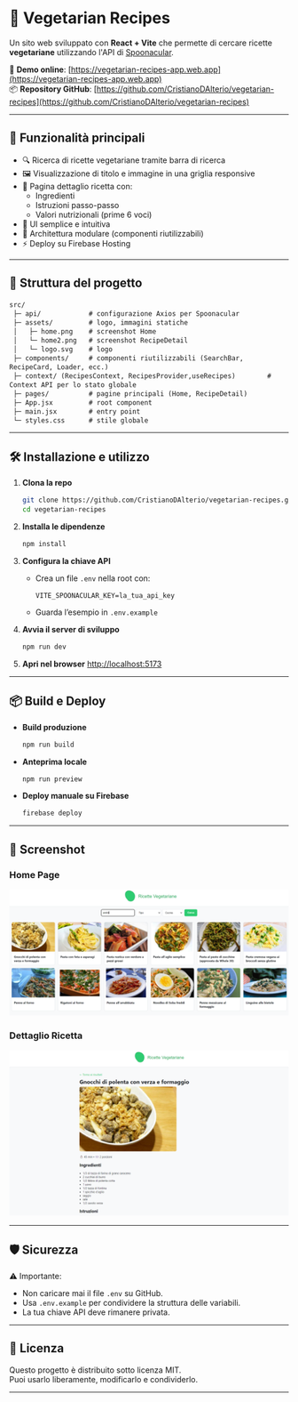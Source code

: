 # 🥗 Vegetarian Recipes

Un sito web sviluppato con **React + Vite** che permette di cercare ricette **vegetariane** utilizzando l'API di [Spoonacular](https://spoonacular.com/food-api/docs).

🔗 **Demo online**: [https://vegetarian-recipes-app.web.app](https://vegetarian-recipes-app.web.app)  
📦 **Repository GitHub**: [https://github.com/CristianoDAlterio/vegetarian-recipes](https://github.com/CristianoDAlterio/vegetarian-recipes)

---

## 🚀 Funzionalità principali

- 🔍 Ricerca di ricette vegetariane tramite barra di ricerca
- 🖼️ Visualizzazione di titolo e immagine in una griglia responsive
- 📄 Pagina dettaglio ricetta con:
  - Ingredienti
  - Istruzioni passo-passo
  - Valori nutrizionali (prime 6 voci)
- 🎨 UI semplice e intuitiva
- 📂 Architettura modulare (componenti riutilizzabili)
- ⚡ Deploy su Firebase Hosting

---

## 📂 Struttura del progetto

```
src/
 ├─ api/            # configurazione Axios per Spoonacular
 ├─ assets/         # logo, immagini statiche
 │   ├─ home.png    # screenshot Home
 │   └─ home2.png   # screenshot RecipeDetail
 │   └─ logo.svg    # logo
 ├─ components/     # componenti riutilizzabili (SearchBar, RecipeCard, Loader, ecc.)
 ├─ context/ (RecipesContext, RecipesProvider,useRecipes)        # Context API per lo stato globale
 ├─ pages/          # pagine principali (Home, RecipeDetail)
 ├─ App.jsx         # root component
 ├─ main.jsx        # entry point
 └─ styles.css      # stile globale
```

---

## 🛠️ Installazione e utilizzo

1. **Clona la repo**
   ```bash
   git clone https://github.com/CristianoDAlterio/vegetarian-recipes.git
   cd vegetarian-recipes
   ```

2. **Installa le dipendenze**
   ```bash
   npm install
   ```

3. **Configura la chiave API**
   - Crea un file `.env` nella root con:
     ```
     VITE_SPOONACULAR_KEY=la_tua_api_key
     ```
   - Guarda l’esempio in `.env.example`

4. **Avvia il server di sviluppo**
   ```bash
   npm run dev
   ```

5. **Apri nel browser**
   [http://localhost:5173](http://localhost:5173)

---

## 📦 Build e Deploy

- **Build produzione**
  ```bash
  npm run build
  ```

- **Anteprima locale**
  ```bash
  npm run preview
  ```

- **Deploy manuale su Firebase**
  ```bash
  firebase deploy
  ```

---

## 📸 Screenshot

### Home Page
![Home](./src/assets/home.png)

### Dettaglio Ricetta
![Recipe Detail](./src/assets/home2.png)

---

## 🛡️ Sicurezza

⚠️ Importante:  
- Non caricare mai il file `.env` su GitHub.  
- Usa `.env.example` per condividere la struttura delle variabili.  
- La tua chiave API deve rimanere privata.

---

## 📜 Licenza

Questo progetto è distribuito sotto licenza MIT.  
Puoi usarlo liberamente, modificarlo e condividerlo.

---
